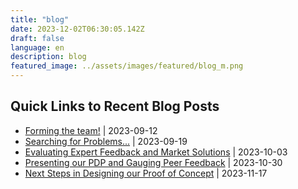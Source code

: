 ```yaml
---
title: "blog"
date: 2023-12-02T06:30:05.142Z
draft: false
language: en
description: blog
featured_image: ../assets/images/featured/blog_m.png
---
```


## Quick Links to Recent Blog Posts

- [Forming the team!](https://posturemax.uwtron.xyz/posts/forming_the_team/ "First blog post, and team formation") | 2023-09-12
- [Searching for Problems...](https://posturemax.uwtron.xyz/posts/problem_search/ "Second blog post, details the process used for finding our project goals") | 2023-09-19
- [Evaluating Expert Feedback and Market Solutions](https://posturemax.uwtron.xyz/posts/market_and_expert/ "Third blog post, we discuss key aspects of our problem with an expert and evaluate existing products") | 2023-10-03
- [Presenting our PDP and Gauging Peer Feedback](https://posturemax.uwtron.xyz/posts/pdp_and_peer_feedback/ "Fourth blog post, shows our PDP slides and we discuss peer feedback") | 2023-10-30
- [Next Steps in Designing our Proof of Concept](https://posturemax.uwtron.xyz/posts/design_process_next_steps/ "Fifth blog post, details our progress towards refining our proof of concept") | 2023-11-17
